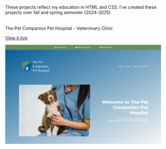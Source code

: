 These projects reflect my education in HTML and CSS. I've created these projects over fall and spring semester (2024-2025)
<br>
<br>
<br>
The Pet Companion Pet Hospital - Veterninary Clinic

<a href="https://petcompanionpethospital.netlify.app/">View it live</a>

<img src="petcompanion2.png" width="500px" height="auto">
